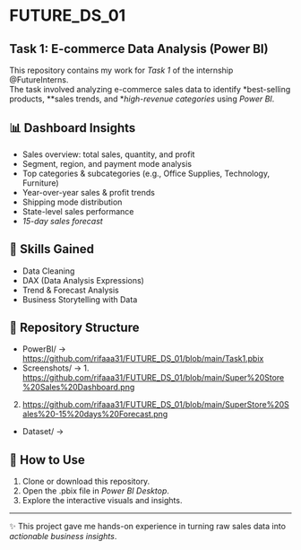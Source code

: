 # FUTURE_DS_01
## Task 1: E-commerce Data Analysis (Power BI)

This repository contains my work for *Task 1* of the internship @FutureInterns.  
The task involved analyzing e-commerce sales data to identify *best-selling products, **sales trends, and **high-revenue categories* using *Power BI*.

## 📊 Dashboard Insights
- Sales overview: total sales, quantity, and profit
- Segment, region, and payment mode analysis
- Top categories & subcategories (e.g., Office Supplies, Technology, Furniture)
- Year-over-year sales & profit trends
- Shipping mode distribution
- State-level sales performance
- *15-day sales forecast*

## 🔹 Skills Gained
- Data Cleaning  
- DAX (Data Analysis Expressions)  
- Trend & Forecast Analysis  
- Business Storytelling with Data  

## 📂 Repository Structure
- PowerBI/ → https://github.com/rifaaa31/FUTURE_DS_01/blob/main/Task1.pbix  
- Screenshots/ → 1. https://github.com/rifaaa31/FUTURE_DS_01/blob/main/Super%20Store%20Sales%20Dashboard.png
 2. https://github.com/rifaaa31/FUTURE_DS_01/blob/main/SuperStore%20Sales%20-15%20days%20Forecast.png
- Dataset/ →   

## 🚀 How to Use
1. Clone or download this repository.  
2. Open the .pbix file in *Power BI Desktop*.  
3. Explore the interactive visuals and insights.  

---

✨ This project gave me hands-on experience in turning raw sales data into *actionable business insights*.
